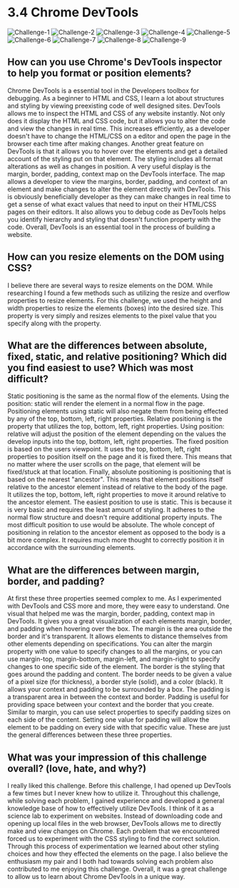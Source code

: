 # 3.4 Chrome DevTools

![Challenge-1](/imgs/Challenge-1.png)
![Challenge-2](/imgs/Challenge-2.png)
![Challenge-3](/imgs/Challenge-3.png)
![Challenge-4](/imgs/Challenge-4.png)
![Challenge-5](/imgs/Challenge-5.png)
![Challenge-6](/imgs/Challenge-6.png)
![Challenge-7](/imgs/Challenge-7.png)
![Challenge-8](/imgs/Challenge-8.png)
![Challenge-9](/imgs/Challenge-9.png)

## How can you use Chrome's DevTools inspector to help you format or position elements?

Chrome DevTools is a essential tool in the Developers toolbox for debugging. As a beginner to HTML and CSS, I learn a lot about structures and styling by viewing preexisting code of well designed sites. DevTools allows me to inspect the HTML and CSS of any website instantly. Not only does it display the HTML and CSS code, but it allows you to alter the code and view the changes in real time. This increases efficiently, as a developer doesn't have to change the HTML/CSS on a editor and open the page in the browser each time after making changes. Another great feature on DevTools is that it allows you to hover over the elements and get a detailed account of the styling put on that element. The styling includes all format alterations as well as changes in position. A very useful display is the margin, border, padding, context map on the DevTools interface. The map allows a developer to view the margins, border, padding, and context of an element and make changes to alter the element directly with DevTools. This is obviously beneficially developer as they can make changes in real time to get a sense of what exact values that need to input on their HTML/CSS pages on their editors. It also allows you to debug code as DevTools helps you identify hierarchy and styling that doesn't function property with the code. Overall, DevTools is an essential tool in the process of building a website. 

## How can you resize elements on the DOM using CSS?

I believe there are several ways to resize elements on the DOM. While researching I found a few methods such as utilizing the resize and overflow properties to resize elements. For this challenge, we used the height and width properties to resize the elements (boxes) into the desired size. This property is very simply and resizes elements to the pixel value that you specify along with the property. 

## What are the differences between absolute, fixed, static, and relative positioning? Which did you find easiest to use? Which was most difficult?

Static positioning is the same as the normal flow of the elements. Using the position: static will render the element in a normal flow in the page. Positioning elements using static will also negate them from being effected by any of the top, bottom, left, right properties. Relative positioning is the property that utilizes the top, bottom, left, right properties. Using position: relative will adjust the position of the element depending on the values the develop inputs into the top, bottom, left, right properties. The fixed position is based on the users viewpoint. It uses the top, bottom, left, right properties to position itself on the page and it is fixed there. This means that no matter where the user scrolls on the page, that element will be fixed/stuck at that location. Finally, absolute positioning is positioning that is based on the nearest "ancestor". This means that element positions itself relative to the ancestor element instead of relative to the body of the page. It utilizes the top, bottom, left, right properties to move it around relative to the ancestor element. 
The easiest position to use is static. This is because it is very basic and requires the least amount of styling. It adheres to the normal flow structure and doesn't require additional property inputs. The most difficult position to use would be absolute. The whole concept of positioning in relation to the ancestor element as opposed to the body is a bit more complex. It requires much more thought to correctly position it in accordance with the surrounding elements. 

## What are the differences between margin, border, and padding?

At first these three properties seemed complex to me. As I experimented with DevTools and CSS more and more, they were easy to understand. One visual that helped me was the margin, border, padding, context map in DevTools. It gives you a great visualization of each elements margin, border, and padding when hovering over the box. The margin is the area outside the border and it's transparent. It allows elements to distance themselves from other elements depending on specifications. You can alter the margin property with one value to specify changes to all the margins, or you can use margin-top, margin-bottom, margin-left, and margin-right to specify changes to one specific side of the element. The border is the styling that goes around the padding and content. The border needs to be given a value of a pixel size (for thickness), a border style (solid), and a color (black). It allows your context and padding to be surrounded by a box. The padding is a transparent area in between the context and border. Padding is useful for providing space between your context and the border that you create. Similar to margin, you can use select properties to specify padding sizes on each side of the content. Setting one value for padding will allow the element to be padding on every side with that specific value. These are just the general differences between these three properties. 

## What was your impression of this challenge overall? (love, hate, and why?)

I really liked this challenge. Before this challenge, I had opened up DevTools a few times but I never knew how to utilize it. Throughout this challenge, while solving each problem, I gained experience and developed a general knowledge base of how to effectively utilize DevTools. I think of it as a science lab to experiment on websites. Instead of downloading code and opening up local files in the web browser, DevTools allows me to directly make and view changes on Chrome. Each problem that we encountered forced us to experiment with the CSS styling to find the correct solution. Through this process of experimentation we learned about other styling choices and how they effected the elements on the page. I also believe the enthusiasm my pair and I both had towards solving each problem also contributed to me enjoying this challenge. Overall, it was a great challenge to allow us to learn about Chrome DevTools in a unique way.
